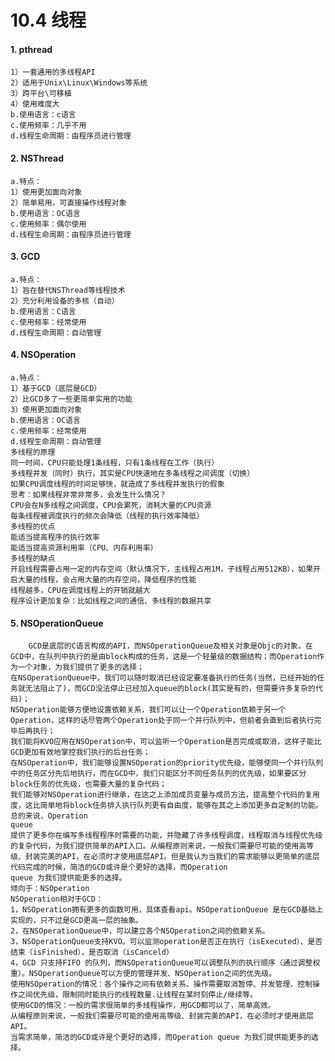 # 10.4 线程


#### 1.  pthread 
	1）一套通用的多线程API
	2）适用于Unix\Linux\Windows等系统
	3）跨平台\可移植
	4）使用难度大
	b.使用语言：c语言
	c.使用频率：几乎不用
	d.线程生命周期：由程序员进行管理

####  2. NSThread
	a.特点：
	1）使用更加面向对象
	2）简单易用，可直接操作线程对象
	b.使用语言：OC语言
	c.使用频率：偶尔使用
	d.线程生命周期：由程序员进行管理

####  3. GCD
	a.特点：
	1）旨在替代NSThread等线程技术
	2）充分利用设备的多核（自动）
	b.使用语言：C语言
	c.使用频率：经常使用
	d.线程生命周期：自动管理

####  4. NSOperation
	a.特点：
	1）基于GCD（底层是GCD）
	2）比GCD多了一些更简单实用的功能
	3）使用更加面向对象
	b.使用语言：OC语言
	c.使用频率：经常使用
	d.线程生命周期：自动管理
	多线程的原理
	同一时间，CPU只能处理1条线程，只有1条线程在工作（执行）
	多线程并发（同时）执行，其实是CPU快速地在多条线程之间调度（切换）
	如果CPU调度线程的时间足够快，就造成了多线程并发执行的假象
	思考：如果线程非常非常多，会发生什么情况？
	CPU会在N多线程之间调度，CPU会累死，消耗大量的CPU资源
	每条线程被调度执行的频次会降低（线程的执行效率降低）
	多线程的优点
	能适当提高程序的执行效率
	能适当提高资源利用率（CPU、内存利用率）
	多线程的缺点
	开启线程需要占用一定的内存空间（默认情况下，主线程占用1M，子线程占用512KB），如果开启大量的线程，会占用大量的内存空间，降低程序的性能
	线程越多，CPU在调度线程上的开销就越大
	程序设计更加复杂：比如线程之间的通信、多线程的数据共享

####  5. NSOperationQueue
        GCD是底层的C语言构成的API，而NSOperationQueue及相关对象是Objc的对象。在GCD中，在队列中执行的是由block构成的任务，这是一个轻量级的数据结构；而Operation作为一个对象，为我们提供了更多的选择；
    在NSOperationQueue中，我们可以随时取消已经设定要准备执行的任务(当然，已经开始的任务就无法阻止了)，而GCD没法停止已经加入queue的block(其实是有的，但需要许多复杂的代码)；
    NSOperation能够方便地设置依赖关系，我们可以让一个Operation依赖于另一个Operation，这样的话尽管两个Operation处于同一个并行队列中，但前者会直到后者执行完毕后再执行；
    我们能将KVO应用在NSOperation中，可以监听一个Operation是否完成或取消，这样子能比GCD更加有效地掌控我们执行的后台任务；
    在NSOperation中，我们能够设置NSOperation的priority优先级，能够使同一个并行队列中的任务区分先后地执行，而在GCD中，我们只能区分不同任务队列的优先级，如果要区分block任务的优先级，也需要大量的复杂代码；
    我们能够对NSOperation进行继承，在这之上添加成员变量与成员方法，提高整个代码的复用度，这比简单地将block任务排入执行队列更有自由度，能够在其之上添加更多自定制的功能。
    总的来说，Operation
    queue
    提供了更多你在编写多线程程序时需要的功能，并隐藏了许多线程调度，线程取消与线程优先级的复杂代码，为我们提供简单的API入口。从编程原则来说，一般我们需要尽可能的使用高等级、封装完美的API，在必须时才使用底层API。但是我认为当我们的需求能够以更简单的底层代码完成的时候，简洁的GCD或许是个更好的选择，而Operation
    queue 为我们提供能更多的选择。
    倾向于：NSOperation
    NSOperation相对于GCD：
    1，NSOperation拥有更多的函数可用，具体查看api。NSOperationQueue 是在GCD基础上实现的，只不过是GCD更高一层的抽象。
    2，在NSOperationQueue中，可以建立各个NSOperation之间的依赖关系。
    3，NSOperationQueue支持KVO。可以监测operation是否正在执行（isExecuted）、是否结束（isFinished），是否取消（isCanceld）
    4，GCD 只支持FIFO 的队列，而NSOperationQueue可以调整队列的执行顺序（通过调整权重）。NSOperationQueue可以方便的管理并发、NSOperation之间的优先级。
    使用NSOperation的情况：各个操作之间有依赖关系、操作需要取消暂停、并发管理、控制操作之间优先级，限制同时能执行的线程数量.让线程在某时刻停止/继续等。
    使用GCD的情况：一般的需求很简单的多线程操作，用GCD都可以了，简单高效。
    从编程原则来说，一般我们需要尽可能的使用高等级、封装完美的API，在必须时才使用底层API。
    当需求简单，简洁的GCD或许是个更好的选择，而Operation queue 为我们提供能更多的选择。

